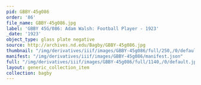 ```yaml
---
pid: GBBY-45g086
order: '86'
file_name: GBBY-45g086.jpg
label: 'GBBY 45G/086: Adam Walsh: Football Player - 1923'
_date: '1923'
object_type: glass plate negative
source: http://archives.nd.edu/Bagby/GBBY-45g086.jpg
thumbnail: "/img/derivatives/iiif/images/GBBY-45g086/full/250,/0/default.jpg"
manifest: "/img/derivatives/iiif/images/GBBY-45g086/manifest.json"
full: "/img/derivatives/iiif/images/GBBY-45g086/full/1140,/0/default.jpg"
layout: generic_collection_item
collection: bagby
---
```

